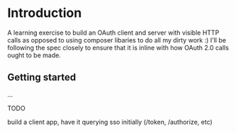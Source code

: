 # Introduction #

A learning exercise to build an OAuth client and server with visible HTTP calls
as opposed to using composer libaries to do all my dirty work :) I'll be following the
spec closely to ensure that it is inline with how OAuth 2.0 calls ought to be made.

## Getting started ##

...

TODO

build a client app, have it querying sso initially (/token, /authorize, etc)
